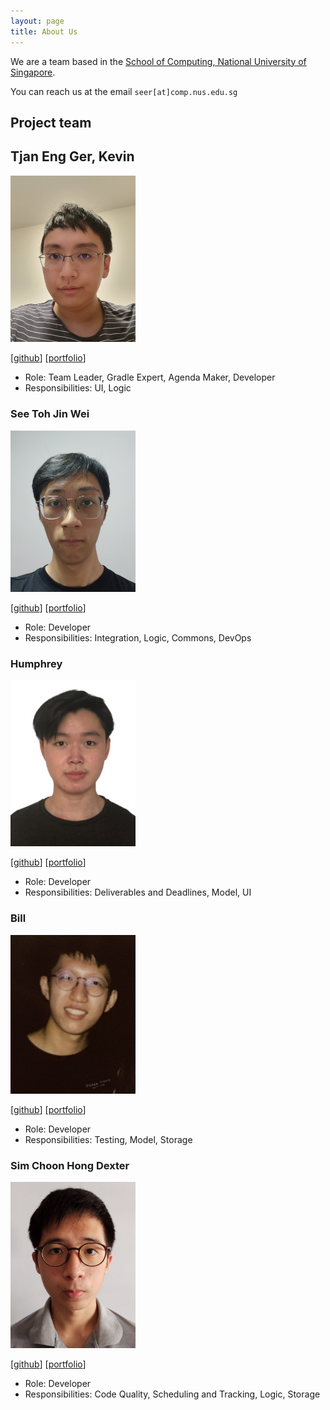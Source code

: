 ```yaml
---
layout: page
title: About Us
---
```


We are a team based in the [School of Computing, National University of Singapore](http://www.comp.nus.edu.sg).

You can reach us at the email `seer[at]comp.nus.edu.sg`

## Project team

## Tjan Eng Ger, Kevin

<img src="images/nephelite.png" width="200px">

[[github](https://github.com/Nephelite)]
[[portfolio](team/nephelite.md)]

* Role: Team Leader, Gradle Expert, Agenda Maker, Developer
* Responsibilities: UI, Logic

### See Toh Jin Wei

<img src="images/seetohjinwei.png" width="200px">

[[github](https://github.com/seetohjinwei)]
[[portfolio](team/seetohjinwei.md)]

* Role: Developer
* Responsibilities: Integration, Logic, Commons, DevOps

### Humphrey

<img src="images/bananamonkey4655.png" width="200px">

[[github](http://github.com/bananamonkey4655)]
[[portfolio](team/bananamonkey4655.md)]

* Role: Developer
* Responsibilities: Deliverables and Deadlines, Model, UI

### Bill

<img src="images/xiaobill8.png" width="200px">

[[github](http://github.com/xiaobill8)]
[[portfolio](team/xiaobill8.md)]

* Role: Developer
* Responsibilities: Testing, Model, Storage

### Sim Choon Hong Dexter

<img src="images/dexter-sim.png" width="200px">

[[github](http://github.com/dexter-sim)]
[[portfolio](team/dexter-sim.md)]

* Role: Developer
* Responsibilities: Code Quality, Scheduling and Tracking, Logic, Storage
